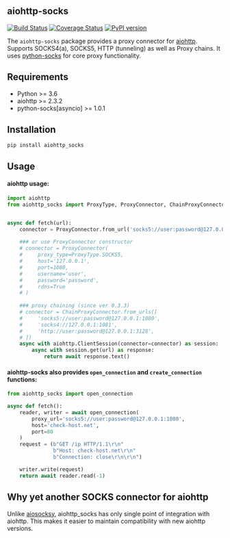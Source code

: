 ## aiohttp-socks

[![Build Status](https://travis-ci.org/romis2012/aiohttp-socks.svg?branch=master)](https://travis-ci.org/romis2012/aiohttp-socks)
[![Coverage Status](https://coveralls.io/repos/github/romis2012/aiohttp-socks/badge.svg?branch=master&_=x)](https://coveralls.io/github/romis2012/aiohttp-socks?branch=master)
[![PyPI version](https://badge.fury.io/py/aiohttp-socks.svg)](https://badge.fury.io/py/aiohttp-socks)

The `aiohttp-socks` package provides a proxy connector for [aiohttp](https://github.com/aio-libs/aiohttp). 
Supports SOCKS4(a), SOCKS5, HTTP (tunneling) as well as Proxy chains.
It uses [python-socks](https://github.com/romis2012/python-socks) for core proxy functionality.


## Requirements
- Python >= 3.6
- aiohttp >= 2.3.2
- python-socks[asyncio] >= 1.0.1

## Installation
```
pip install aiohttp_socks
```

## Usage

#### aiohttp usage:
```python
import aiohttp
from aiohttp_socks import ProxyType, ProxyConnector, ChainProxyConnector


async def fetch(url):
    connector = ProxyConnector.from_url('socks5://user:password@127.0.0.1:1080')
    
    ### or use ProxyConnector constructor
    # connector = ProxyConnector(
    #     proxy_type=ProxyType.SOCKS5,
    #     host='127.0.0.1',
    #     port=1080,
    #     username='user',
    #     password='password',
    #     rdns=True
    # )
    
    ### proxy chaining (since ver 0.3.3)
    # connector = ChainProxyConnector.from_urls([
    #     'socks5://user:password@127.0.0.1:1080',
    #     'socks4://127.0.0.1:1081',
    #     'http://user:password@127.0.0.1:3128',
    # ])
    async with aiohttp.ClientSession(connector=connector) as session:
        async with session.get(url) as response:
            return await response.text()
```

#### aiohttp-socks also provides `open_connection` and `create_connection` functions:

```python
from aiohttp_socks import open_connection

async def fetch():
    reader, writer = await open_connection(
        proxy_url='socks5://user:password@127.0.0.1:1080',
        host='check-host.net',
        port=80
    )
    request = (b"GET /ip HTTP/1.1\r\n"
               b"Host: check-host.net\r\n"
               b"Connection: close\r\n\r\n")

    writer.write(request)
    return await reader.read(-1)
```

## Why yet another SOCKS connector for aiohttp

Unlike [aiosocksy](https://github.com/romis2012/aiosocksy), aiohttp_socks has only single point of integration with aiohttp. 
This makes it easier to maintain compatibility with new aiohttp versions.


